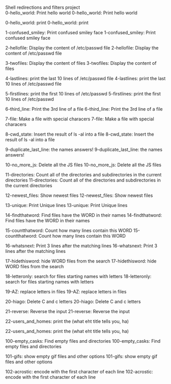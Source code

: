 Shell redirections and filters project   
0-hello_world: Print hello world
0-hello_world: Print hello world

0-hello_world: print
0-hello_world: print

1-confused_smiley: Print confused smiley face
1-confused_smiley: Print confused smiley face

2-hellofile: Display the content of /etc/passwd file 
2-hellofile: Display the content of /etc/passwd file 

3-twofiles: Display the content of files
3-twofiles: Display the content of files

4-lastlines: print the last 10 lines of /etc/passwd file 
4-lastlines: print the last 10 lines of /etc/passwd file 

5-firstlines: print the first 10 lines of /etc/passwd
5-firstlines: print the first 10 lines of /etc/passwd

6-third_line: Print the 3rd line of a file
6-third_line: Print the 3rd line of a file

7-file: Make a file with special characers
7-file: Make a file with special characers

8-cwd_state: Insert the result of ls -al into a file
8-cwd_state: Insert the result of ls -al into a file

9-duplicate_last_line: the names answers!
9-duplicate_last_line: the names answers!

10-no_more_js: Delete all the JS files
10-no_more_js: Delete all the JS files

11-directories: Count all of the directories and subdirectories in the current directories
11-directories: Count all of the directories and subdirectories in the current directories

12-newest_files: Show newest files 
12-newest_files: Show newest files 

13-unique: Print Unique lines
13-unique: Print Unique lines

14-findthatword: Find files have the WORD in their names
14-findthatword: Find files have the WORD in their names

15-countthatword: Count how many lines contain this WORD 
15-countthatword: Count how many lines contain this WORD 

16-whatsnext: Print 3 lines after the matching lines
16-whatsnext: Print 3 lines after the matching lines

17-hidethisword: hide WORD files from the search 
17-hidethisword: hide WORD files from the search 

18-letteronly: search for files starting names with letters
18-letteronly: search for files starting names with letters

19-AZ: replace letters in files
19-AZ: replace letters in files

20-hiago: Delete C and c letters
20-hiago: Delete C and c letters

21-reverse: Reverse the input
21-reverse: Reverse the input

22-users_and_homes: print the (what eht title tells you, ha)

22-users_and_homes: print the (what eht title tells you, ha)


100-empty_casks: Find empty files and directories
100-empty_casks: Find empty files and directories

101-gifs: show empty gif files and other options
101-gifs: show empty gif files and other options

102-acrostic: encode with the first character of each line
102-acrostic: encode with the first character of each line


